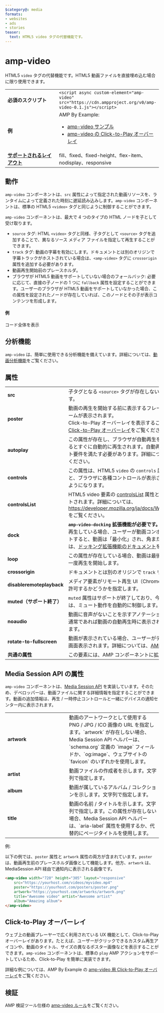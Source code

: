 ```yaml
---
$category@: media
formats:
- websites
- ads
- stories
teaser:
  text: HTML5 video タグの代替機能です。
---
```



<!---
       Copyright 2015 The AMP HTML Authors. All Rights Reserved.

       Licensed under the Apache License, Version 2.0 (the "License");
     you may not use this file except in compliance with the License.
     You may obtain a copy of the License at

     http://www.apache.org/licenses/LICENSE-2.0

     Unless required by applicable law or agreed to in writing, software
     distributed under the License is distributed on an "AS-IS" BASIS,
     WITHOUT WARRANTIES OR CONDITIONS OF ANY KIND, either express or implied.
     See the License for the specific language governing permissions and
     limitations under the License.
-->

# amp-video

HTML5 `video` タグの代替機能です。HTML5 動画ファイルを直接埋め込む場合に限り使用できます。

<table>
  <tr>
    <td width="40%"><strong>必須のスクリプト</strong></td>
    <td><code>&lt;script async custom-element="amp-video" src="https://cdn.ampproject.org/v0/amp-video-0.1.js">&lt;/script></code></td>
  </tr>
  <tr>
    <td width="40%"><strong>例</strong></td>
    <td>AMP By Example:<ul>
      <li><a href="https://ampbyexample.com/components/amp-video/">amp-video サンプル</a></li>
      <li><a href="https://ampbyexample.com/advanced/click-to-play_overlay_for_amp-video/">amp-video の Click-to-Play オーバーレイ</a></li></ul></td>
    </tr>
    <tr>
      <td class="col-fourty"><strong><a href="https://www.ampproject.org/docs/guides/responsive/control_layout.html">サポートされるレイアウト</a></strong></td>
      <td>fill、fixed、fixed-height、flex-item、nodisplay、responsive</td>
    </tr>
  </table>

## 動作

`amp-video` コンポーネントは、`src` 属性によって指定された動画リソースを、ランタイムによって定義された時刻に遅延読み込みします。`amp-video` コンポーネントは、標準の HTML5 `<video>` タグと同じように制御することができます。

`amp-video` コンポーネントは、最大で 4 つのタイプの HTML ノードを子として受け取ります。

* `source` タグ: HTML `<video>` タグと同様、子タグとして `<source>` タグを追加することで、異なるソース メディア ファイルを指定して再生することができます。
* `track` タグ: 動画の字幕を有効にします。ドキュメントとは別のオリジンで字幕トラックがホストされている場合は、`<amp-video>` タグに `crossorigin` 属性を追加する必要があります。
* 動画再生開始前のプレースホルダ。
* ブラウザが HTML5 動画をサポートしていない場合のフォールバック: 必要に応じて、直接の子ノードの 1 つに `fallback` 属性を設定することができます。ユーザーのブラウザが HTML5 動画をサポートしていなかった場合、この属性を設定されたノードが存在していれば、このノードとその子が表示コンテンツを形成します。

#### 例

<!--embedded example - displays in ampproject.org -->

<div>
  <amp-iframe height="293" src="https://ampproject-b5f4c.firebaseapp.com/examples/ampvideo.basic.embed.html" layout="fixed-height" sandbox="allow-scripts allow-forms allow-same-origin" resizable="">
    <div aria-label="すべて表示" overflow="" tabindex="0" role="button">コード全体を表示</div>
    <div placeholder=""></div>
  </amp-iframe>

</div>

## 分析機能

`amp-video` は、簡単に使用できる分析機能を備えています。詳細については、[動画分析機能](https://github.com/ampproject/amphtml/blob/master/extensions/amp-analytics/amp-video-analytics.md)をご覧ください。

## 属性

<table>
  <tr>
    <td width="40%"><strong>src</strong></td>
    <td>子タグとなる <code>&lt;source&gt;</code> タグが存在しない場合は必須。HTTPS にする必要があります。</td>
  </tr>
  <tr>
    <td width="40%"><strong>poster</strong></td>
    <td>動画の再生を開始する前に表示するフレームの画像。デフォルトでは、最初のフレームが表示されます。
      <br>Click-to-Play オーバーレイを表示することもできます。詳細については、下記の <a href="#click-to-play-overlay">Click-to-Play オーバーレイ</a>をご覧ください。</td>
      </tr>
      <tr>
        <td width="40%"><strong>autoplay</strong></td>
        <td>この属性が存在し、ブラウザが自動再生をサポートしている場合、動画は表示されるとすぐに自動的に再生されます。自動再生を行うには、いくつかのコンポーネント要件を満たす必要があります。詳細については、<a href="https://github.com/ampproject/amphtml/blob/master/spec/amp-video-interface.md#autoplay">AMP 内動画に関する仕様</a>をご覧ください。</td>
      </tr>
      <tr>
        <td width="40%"><strong>controls</strong></td>
        <td>この属性は、HTML5 <code>video</code> の <code>controls</code> 属性と似ています。この属性が存在すると、ブラウザに各種コントロールが表示され、ユーザーが動画の再生を制御できるようになります。</td>
      </tr>
      <tr>
        <td width="40%"><strong>controlsList</strong></td>
        <td>HTML5 video 要素の <a href="https://developer.mozilla.org/ja/docs/Web/API/HTMLMediaElement/controlsList">controlsList</a> 属性と同じです。特定のブラウザでのみサポートされます。詳細については、<a href="https://developer.mozilla.org/ja/docs/Web/API/HTMLMediaElement/controlsList">https://developer.mozilla.org/ja/docs/Web/API/HTMLMediaElement/controlsList</a> をご覧ください。</td>
      </tr>
      <tr>
        <td width="40%"><strong>dock</strong></td>
        <td><strong><code>amp-video-docking</code> 拡張機能が必要です。</strong> この属性が存在していて、動画を手動で再生している場合、ユーザーが動画コンポーネントの表示領域からスクロール アウトすると、動画は「最小化」され、角または要素に固定されます。詳細については、<a href="https://github.com/ampproject/amphtml/blob/master/extensions/amp-video-docking/amp-video-docking.md">ドッキング拡張機能のドキュメント</a>をご覧ください。</td>
      </tr>
      <tr>
        <td width="40%"><strong>loop</strong></td>
        <td>この属性が存在している場合、動画は最後に到達すると自動的に最初に戻ってもう一度再生を開始します。</td>
      </tr>
      <tr>
        <td width="40%"><strong>crossorigin</strong></td>
        <td>ドキュメントとは別のオリジンで <code>track</code> リソースがホストされている場合は必須。</td>
      </tr>
      <tr>
        <td width="40%"><strong>disableremoteplayback</strong></td>
        <td>メディア要素がリモート再生 UI（Chromecast や AirPlay など）を使用することを許可するかどうかを指定します。</td>
      </tr>
      <tr>
        <td width="40%"><strong>muted（サポート終了）</strong></td>
        <td><code>muted</code> 属性はサポートが終了しており、今後は影響を持ちません。<code>autoplay</code> 属性は、ミュート動作を自動的に制御します。</td>
      </tr>
      <tr>
        <td width="40%"><strong>noaudio</strong></td>
        <td>動画に音声がないことを示すアノテーションを付けます。この属性が存在すると、通常であれば動画の自動再生時に表示されるイコライザー アイコンが非表示になります。</td>
      </tr>
      <tr>
        <td width="40%"><strong>rotate-to-fullscreen</strong></td>
        <td>動画が表示されている場合、ユーザーがデバイスを横向きに回転すると、動画が全画面表示されます。詳細については、<a href="https://github.com/ampproject/amphtml/blob/master/spec/amp-video-interface.md#rotate-to-fullscreen">AMP 内動画に関する仕様</a>をご覧ください。</td>
      </tr>
      <tr>
        <td width="40%"><strong>共通の属性</strong></td>
        <td>この要素には、AMP コンポーネントに拡張された<a href="https://www.ampproject.org/docs/reference/common_attributes">共通の属性</a>が含まれます。</td>
      </tr>
    </table>

## Media Session API の属性

`amp-video` コンポーネントは、[Media Session API](https://developers.google.com/web/updates/2017/02/media-session) を実装しています。そのため、デベロッパーは、動画ファイルに関する詳細情報を指定することができます。動画の追加情報は、再生 / 一時停止コントロールと一緒にデバイスの通知センター内に表示されます。

<table>
  <tr>
    <td width="40%"><strong>artwork</strong></td>
    <td>動画のアートワークとして使用する PNG / JPG / ICO 画像の URL を指定します。`artwork` が存在しない場合、Media Session API ヘルパーは、`schema.org` 定義の `image` フィールドか、`og:image`、ウェブサイトの `favicon` のいずれかを使用します。</td>
  </tr>
  <tr>
    <td width="40%"><strong>artist</strong></td>
    <td>動画ファイルの作成者を示します。文字列で指定します。</td>
  </tr>
  <tr>
    <td width="40%"><strong>album</strong></td>
    <td>動画が属しているアルバム / コレクションを示します。文字列で指定します。</td>
  </tr>
  <tr>
    <td width="40%"><strong>title</strong></td>
    <td>動画の名前 / タイトルを示します。文字列で指定します。この属性が存在しない場合、Media Session API ヘルパーは、`aria-label` 属性を使用するか、代替的にページタイトルを使用します。</td>
  </tr>
</table>

例:

以下の例では、`poster` 属性と `artwork` 属性の両方が含まれています。`poster` は、動画再生前のプレースホルダ画像として機能します。他方、`artwork` は、MediaSession API 経由で通知内に表示される画像です。

```html
<amp-video width="720" height="305" layout="responsive"
    src="https://yourhost.com/videos/myvideo.mp4"
    poster="https://yourhost.com/posters/poster.png"
    artwork="https://yourhost.com/artworks/artwork.png"
    title="Awesome video" artist="Awesome artist"
    album="Amazing album">
</amp-video>
```

## Click-to-Play オーバーレイ

ウェブ上の動画プレーヤーで広く利用されている UX 機能として、Click-to-Play オーバーレイがあります。たとえば、ユーザーがクリックできるカスタム再生アイコンや、動画のタイトル、サイズの異なるポスター画像などを表示することができます。`amp-video` コンポーネントは、標準の `play` AMP アクションをサポートしているため、Click-to-Play を簡単に実装できます。

詳細な例については、AMP By Example の [amp-video 用 Click-to-Play オーバーレイ](https://ampbyexample.com/advanced/click-to-play_overlay_for_amp-video/)をご覧ください。

## 検証

AMP 検証ツール仕様の [amp-video ルール](https://github.com/ampproject/amphtml/blob/master/validator/validator-main.protoascii)をご覧ください。
